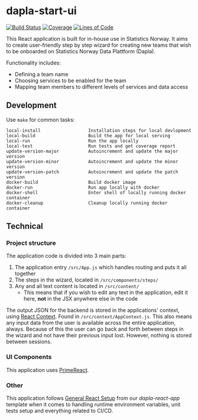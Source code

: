 # dapla-start-ui

[![Build Status](https://dev.azure.com/statisticsnorway/Dapla/_apis/build/status/statisticsnorway.dapla-start-ui?branchName=master)](https://dev.azure.com/statisticsnorway/Dapla/_build/latest?definitionId=130&branchName=master)
[![Coverage](https://sonarcloud.io/api/project_badges/measure?project=statisticsnorway_dapla-start-ui&metric=coverage)](https://sonarcloud.io/summary/new_code?id=statisticsnorway_dapla-start-ui)
[![Lines of Code](https://sonarcloud.io/api/project_badges/measure?project=statisticsnorway_dapla-start-ui&metric=ncloc)](https://sonarcloud.io/summary/new_code?id=statisticsnorway_dapla-start-ui)

This React application is built for in-house use in Statistics Norway. It aims to create user-friendly step by step
wizard for creating new teams that wish to be onboarded on Statistics Norway Data Plattform (Dapla).

Functionality includes:

* Defining a team name
* Choosing services to be enabled for the team
* Mapping team members to different levels of services and data access

## Development

Use `make` for common tasks:

```
local-install                  Installation steps for local devlopment
local-build                    Build the app for local serving
local-run                      Run the app locally
local-test                     Run tests and get coverage report
update-version-major           Autoincrement and update the major version
update-version-minor           Autoincrement and update the minor version
update-version-patch           Autoincrement and update the patch version
docker-build                   Build docker image
docker-run                     Run app locally with docker
docker-shell                   Enter shell of locally running docker container
docker-cleanup                 Cleanup locally running docker container
```

## Technical

### Project structure

The application code is divided into 3 main parts:

1. The application entry `/src/App.js` which handles routing and puts it all together
2. The steps in the wizard, located in `/src/components/steps/`
3. Any and all text content is located in `/src/content/`
    * This means that if you wish to edit any text in the application, edit it here, **not** in the JSX anywhere else in
      the code

The output JSON for the backend is stored in the applications' context, using
[React Context](https://reactjs.org/docs/context.html). Found in `/src/context/AppContext.js`. This also means any input
data from the user is available across the entire application, always. Because of this the user can go back and forth
between steps in the wizard and not have their previous input lost. However, nothing is stored between sessions.

### UI Components

This application uses [PrimeReact](https://www.primefaces.org/primereact/).

### Other

This application follows
[General React Setup](https://github.com/statisticsnorway/cra-template-dapla-react-app#general-react-setup) from our
_dapla-react-app_ template when it comes to handling runtime environment variables, unit tests setup and everything
related to CI/CD.
